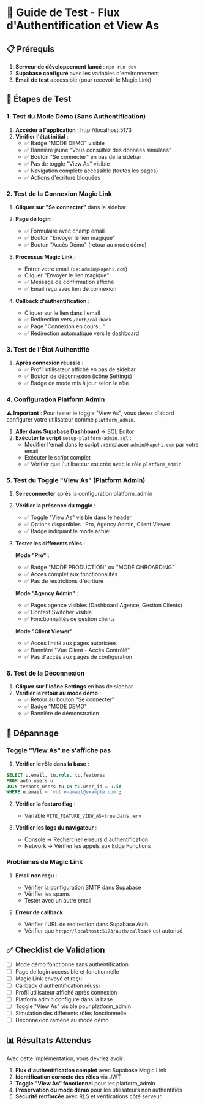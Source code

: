 # 🧪 Guide de Test - Flux d'Authentification et View As

## 📋 Prérequis

1. **Serveur de développement lancé** : `npm run dev`
2. **Supabase configuré** avec les variables d'environnement
3. **Email de test** accessible (pour recevoir le Magic Link)

## 🔄 Étapes de Test

### 1. Test du Mode Démo (Sans Authentification)

1. **Accéder à l'application** : http://localhost:5173
2. **Vérifier l'état initial** :
   - ✅ Badge "MODE DEMO" visible
   - ✅ Bannière jaune "Vous consultez des données simulées"
   - ✅ Bouton "Se connecter" en bas de la sidebar
   - ✅ Pas de toggle "View As" visible
   - ✅ Navigation complète accessible (toutes les pages)
   - ✅ Actions d'écriture bloquées

### 2. Test de la Connexion Magic Link

1. **Cliquer sur "Se connecter"** dans la sidebar
2. **Page de login** :
   - ✅ Formulaire avec champ email
   - ✅ Bouton "Envoyer le lien magique"
   - ✅ Bouton "Accès Démo" (retour au mode démo)

3. **Processus Magic Link** :
   - Entrer votre email (ex: `admin@kapehi.com`)
   - Cliquer "Envoyer le lien magique"
   - ✅ Message de confirmation affiché
   - ✅ Email reçu avec lien de connexion

4. **Callback d'authentification** :
   - Cliquer sur le lien dans l'email
   - ✅ Redirection vers `/auth/callback`
   - ✅ Page "Connexion en cours..."
   - ✅ Redirection automatique vers le dashboard

### 3. Test de l'État Authentifié

1. **Après connexion réussie** :
   - ✅ Profil utilisateur affiché en bas de sidebar
   - ✅ Bouton de déconnexion (icône Settings)
   - ✅ Badge de mode mis à jour selon le rôle

### 4. Configuration Platform Admin

**⚠️ Important** : Pour tester le toggle "View As", vous devez d'abord configurer votre utilisateur comme `platform_admin`.

1. **Aller dans Supabase Dashboard** → SQL Editor
2. **Exécuter le script** `setup-platform-admin.sql` :
   - Modifier l'email dans le script : remplacer `admin@kapehi.com` par votre email
   - Exécuter le script complet
   - ✅ Vérifier que l'utilisateur est créé avec le rôle `platform_admin`

### 5. Test du Toggle "View As" (Platform Admin)

1. **Se reconnecter** après la configuration platform_admin
2. **Vérifier la présence du toggle** :
   - ✅ Toggle "View As" visible dans le header
   - ✅ Options disponibles : Pro, Agency Admin, Client Viewer
   - ✅ Badge indiquant le mode actuel

3. **Tester les différents rôles** :
   
   **Mode "Pro"** :
   - ✅ Badge "MODE PRODUCTION" ou "MODE ONBOARDING"
   - ✅ Accès complet aux fonctionnalités
   - ✅ Pas de restrictions d'écriture
   
   **Mode "Agency Admin"** :
   - ✅ Pages agence visibles (Dashboard Agence, Gestion Clients)
   - ✅ Context Switcher visible
   - ✅ Fonctionnalités de gestion clients
   
   **Mode "Client Viewer"** :
   - ✅ Accès limité aux pages autorisées
   - ✅ Bannière "Vue Client - Accès Contrôlé"
   - ✅ Pas d'accès aux pages de configuration

### 6. Test de la Déconnexion

1. **Cliquer sur l'icône Settings** en bas de sidebar
2. **Vérifier le retour au mode démo** :
   - ✅ Retour au bouton "Se connecter"
   - ✅ Badge "MODE DEMO"
   - ✅ Bannière de démonstration

## 🐛 Dépannage

### Toggle "View As" ne s'affiche pas

1. **Vérifier le rôle dans la base** :
```sql
SELECT u.email, tu.role, tu.features
FROM auth.users u
JOIN tenants_users tu ON tu.user_id = u.id
WHERE u.email = 'votre-email@example.com';
```

2. **Vérifier la feature flag** :
   - Variable `VITE_FEATURE_VIEW_AS=true` dans `.env`

3. **Vérifier les logs du navigateur** :
   - Console → Rechercher erreurs d'authentification
   - Network → Vérifier les appels aux Edge Functions

### Problèmes de Magic Link

1. **Email non reçu** :
   - Vérifier la configuration SMTP dans Supabase
   - Vérifier les spams
   - Tester avec un autre email

2. **Erreur de callback** :
   - Vérifier l'URL de redirection dans Supabase Auth
   - Vérifier que `http://localhost:5173/auth/callback` est autorisé

## ✅ Checklist de Validation

- [ ] Mode démo fonctionne sans authentification
- [ ] Page de login accessible et fonctionnelle
- [ ] Magic Link envoyé et reçu
- [ ] Callback d'authentification réussi
- [ ] Profil utilisateur affiché après connexion
- [ ] Platform admin configuré dans la base
- [ ] Toggle "View As" visible pour platform_admin
- [ ] Simulation des différents rôles fonctionnelle
- [ ] Déconnexion ramène au mode démo

## 📊 Résultats Attendus

Avec cette implémentation, vous devriez avoir :

1. **Flux d'authentification complet** avec Supabase Magic Link
2. **Identification correcte des rôles** via JWT
3. **Toggle "View As" fonctionnel** pour les platform_admin
4. **Préservation du mode démo** pour les utilisateurs non authentifiés
5. **Sécurité renforcée** avec RLS et vérifications côté serveur